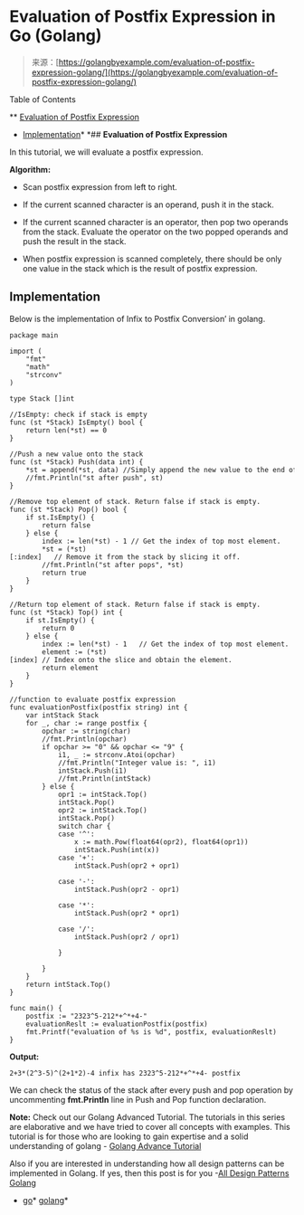 <!--yml
category: 未分类
date: 2024-10-13 06:43:40
-->

# Evaluation of Postfix Expression in Go (Golang)

> 来源：[https://golangbyexample.com/evaluation-of-postfix-expression-golang/](https://golangbyexample.com/evaluation-of-postfix-expression-golang/)

Table of Contents

 **   [Evaluation of Postfix Expression](#Evaluation_of_Postfix_Expression "Evaluation of Postfix Expression")
*   [Implementation](#Implementation "Implementation")*  *## **Evaluation of Postfix Expression**

In this tutorial, we will evaluate a postfix expression.

**Algorithm:**

*   Scan postfix expression from left to right.  

*   If the current scanned character is an operand, push it in the stack.

*   If the current scanned character is an operator, then pop two operands from the stack. Evaluate the operator on the two popped operands and push the result in the stack.

*   When postfix expression is scanned completely, there should be only one value in the stack which is the result of postfix expression.

## **Implementation**

Below is the implementation of Infix to Postfix Conversion’ in golang. 

```
package main

import (
    "fmt"
    "math"
    "strconv"
)

type Stack []int

//IsEmpty: check if stack is empty
func (st *Stack) IsEmpty() bool {
    return len(*st) == 0
}

//Push a new value onto the stack
func (st *Stack) Push(data int) {
    *st = append(*st, data) //Simply append the new value to the end of the stack
    //fmt.Println("st after push", st)
}

//Remove top element of stack. Return false if stack is empty.
func (st *Stack) Pop() bool {
    if st.IsEmpty() {
        return false
    } else {
        index := len(*st) - 1 // Get the index of top most element.
        *st = (*st)[:index]   // Remove it from the stack by slicing it off.
        //fmt.Println("st after pops", *st)
        return true
    }
}

//Return top element of stack. Return false if stack is empty.
func (st *Stack) Top() int {
    if st.IsEmpty() {
        return 0
    } else {
        index := len(*st) - 1   // Get the index of top most element.
        element := (*st)[index] // Index onto the slice and obtain the element.
        return element
    }
}

//function to evaluate postfix expression
func evaluationPostfix(postfix string) int {
    var intStack Stack
    for _, char := range postfix {
        opchar := string(char)
        //fmt.Println(opchar)
        if opchar >= "0" && opchar <= "9" {
            i1, _ := strconv.Atoi(opchar)
            //fmt.Println("Integer value is: ", i1)
            intStack.Push(i1)
            //fmt.Println(intStack)
        } else {
            opr1 := intStack.Top()
            intStack.Pop()
            opr2 := intStack.Top()
            intStack.Pop()
            switch char {
            case '^':
                x := math.Pow(float64(opr2), float64(opr1))
                intStack.Push(int(x))
            case '+':
                intStack.Push(opr2 + opr1)

            case '-':
                intStack.Push(opr2 - opr1)

            case '*':
                intStack.Push(opr2 * opr1)

            case '/':
                intStack.Push(opr2 / opr1)

            }

        }
    }
    return intStack.Top()
}

func main() {
    postfix := "2323^5-212*+^*+4-"
    evaluationReslt := evaluationPostfix(postfix)
    fmt.Printf("evaluation of %s is %d", postfix, evaluationReslt)
}
```

**Output:**

```
2+3*(2^3-5)^(2+1*2)-4 infix has 2323^5-212*+^*+4- postfix
```

We can check the status of the stack after every push and pop operation by uncommenting **fmt.Println** line in Push and Pop function declaration.

**Note:** Check out our Golang Advanced Tutorial. The tutorials in this series are elaborative and we have tried to cover all concepts with examples. This tutorial is for those who are looking to gain expertise and a solid understanding of golang - [Golang Advance Tutorial](https://golangbyexample.com/golang-comprehensive-tutorial/)

Also if you are interested in understanding how all design patterns can be implemented in Golang. If yes, then this post is for you -[All Design Patterns Golang](https://golangbyexample.com/all-design-patterns-golang/)

*   [go](https://golangbyexample.com/tag/go/)*   [golang](https://golangbyexample.com/tag/golang/)*
